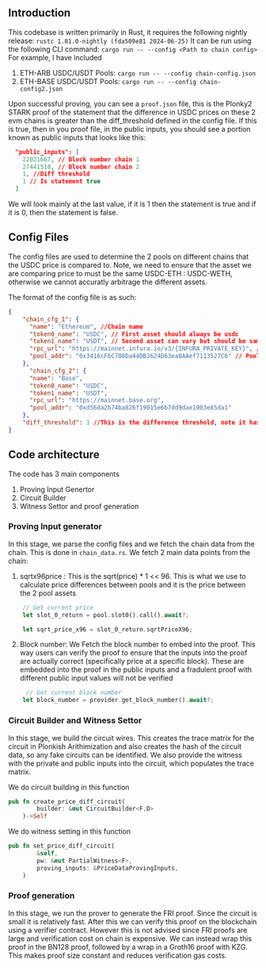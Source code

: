 ## Introduction
This codebase is written primarily in Rust, it requires the following nightly release: `rustc 1.81.0-nightly (fda509e81 2024-06-25)`
It can be run using the following CLI command: `cargo run -- --config <Path to chain config>`
For example, I have included
1. ETH-ARB USDC/USDT Pools: `cargo run -- --config chain-config.json`
2. ETH-BASE USDC/USDT Pools: `cargo run -- --config chain-config2.json`

Upon successful proving, you can see a `proof.json` file, this is the Plonky2 STARK proof of the statement that the difference in USDC prices on 
these 2 evm chains is greater than the diff_threshold defined in the config file. If this is true, then in you proof file, in the public inputs, 
you should see a portion known as public inputs that looks like this:

```json
  "public_inputs": [
    22021667, // Block number chain 1
    27441518, // Block number chain 2
    1, //Diff threshold
    1 // Is statement true
  ]
```

We will look mainly at the last value, if it is 1 then the statement is true and if it is 0, then the statement is false. 

## Config Files
The config files are used to determine the 2 pools on different chains that the USDC price is compared to. Note, we need to ensure that the asset
we are comparing price to must be the same USDC-ETH : USDC-WETH, otherwise we cannot accuratly arbitrage the different assets.

The format of the config file is as such:


```json
{
    "chain_cfg_1": {
      "name": "Ethereum", //Chain name
      "token0_name": "USDC", // First asset should always be usdc
      "token1_name": "USDT", // Second asset can vary but should be same across the 2 chains 
      "rpc_url": "https://mainnet.infura.io/v3/{INFURA_PRIVATE_KEY}", // RPC url to fetch the price data for proving
      "pool_addr": "0x3416cF6C708Da44DB2624D63ea0AAef7113527C6" // Pool address of the pool
    },
      "chain_cfg_2": {
      "name": "Base",
      "token0_name": "USDC",
      "token1_name": "USDT",
      "rpc_url": "https://mainnet.base.org",
      "pool_addr": "0xd56da2b74ba826f19015e6b7dd9dae1903e85da1"
    },
    "diff_threshold": 1 //This is the difference threshold, note it has decimals of 10^16, so 1$ is 10000000000000000 (16 zeroes)
}

```

## Code architecture
The code has 3 main components
1. Proving Input Genertor
2. Circuit Builder 
3. Witness Settor and proof generation


### Proving Input generator
In this stage, we parse the config files and we fetch the chain data from the chain. This is done in `chain_data.rs`. We fetch 2 main data points from the chain:
1. sqrtx96price : This is the sqrt(price) * 1 << 96. This is what we use to calculate price differences between pools and it is the price between the 2 pool assets

```rust
    // Get current price
    let slot_0_return = pool.slot0().call().await?;

    let sqrt_price_x96 = slot_0_return.sqrtPriceX96;
```

2. Block number: We Fetch the block number to embed into the proof. This way users can verify the proof to ensure that the inputs into the proof are actually correct (specifically price at a specific block). These are embedded into the proof in the public inputs and a fradulent proof with different public input values will not be 
verified

```rust
     // Get current block number
    let block_number = provider.get_block_number().await?;
```

### Circuit Builder and Witness Settor 
In this stage, we build the circuit wires. This creates the trace matrix for the circuit in Plonkish Arithimization and also creates the hash of the circuit data, 
so any fake circuits can be identified. We also provide the witness with the private and public inputs into the circuit, which populates the trace matrix. 

We do circuit building in this function
```rust
pub fn create_price_diff_circuit(
        builder: &mut CircuitBuilder<F,D>
    )->Self
```

We do witness setting in this function
```rust
pub fn set_price_diff_circuit(
        &self,
        pw: &mut PartialWitness<F>,
        proving_inputs: &PriceDataProvingInputs,
    )
```

###  Proof generation
In this stage, we run the prover to generate the FRI proof. Since the circuit is small it is relatively fast. After this we can verify this proof on the blockchain using a verifier contract. However this is not advised since FRI proofs are large and verification cost on chain is expensive. We can instead wrap this proof in the BN128 proof, followed by a wrap in a Groth16 proof with KZG. This makes proof size constant and reduces verification gas costs.